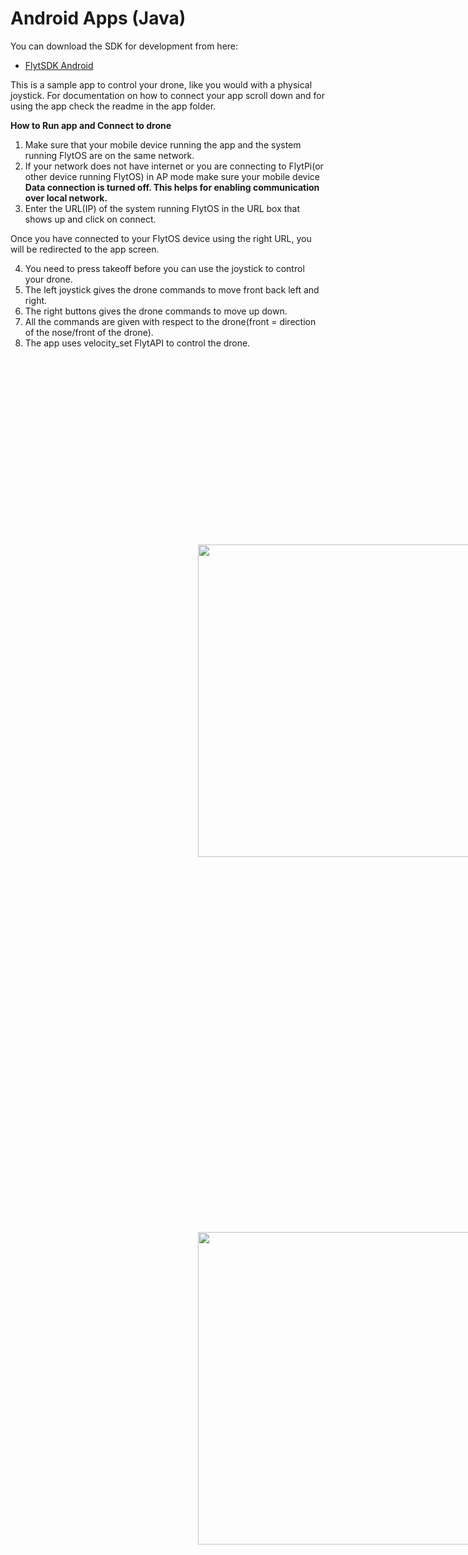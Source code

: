 # Android Apps (Java)


You can download the SDK for development from here:
* [FlytSDK Android](https://github.com/flytbase/flytsamples/blob/master/Mobile-Apps/Java-Apps/FlytbaseSDK/FlytSDK.jar?raw=true)


This is a sample app to control your drone, like you would with a physical joystick. For documentation on how to connect your app scroll down and for using the app check the readme in the app folder.


**How to Run app and Connect to drone**

1. Make sure that your mobile device running the app and the system running FlytOS are on the same network.
2. If your network does not have internet or you are connecting to FlytPi(or other device running FlytOS) in AP mode make sure your mobile device **Data connection is turned off. This helps for enabling communication over local network.**
3. Enter the URL(IP) of the system running FlytOS in the URL box that shows up and click on connect.

Once you have connected to your FlytOS device using the right URL, you will be redirected to the app screen.

4. You need to press takeoff before you can use the joystick to control your drone.
5. The left joystick gives the drone commands to move front back left and right.
6. The right buttons gives the drone commands to move up down.
7. All the commands are given with respect to the drone(front = direction of the nose/front of the drone).
8. The app uses velocity_set FlytAPI to control the drone.

<img  style='margin:300px;' src="https://raw.githubusercontent.com/rohitkflytbase/flytsamples/master/Mobile-Apps/Java-Apps/SampleApp/Screenshots/login.png" width="500" >

<img  style='margin:300px;' src="https://raw.githubusercontent.com/rohitkflytbase/flytsamples/master/Mobile-Apps/Java-Apps/SampleApp/Screenshots/sampleapp.png" width="500" >
